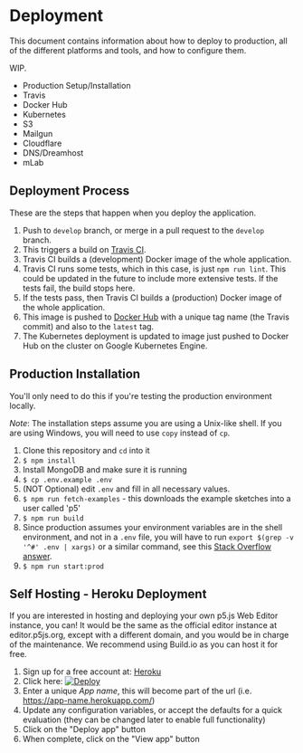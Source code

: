 # Deployment

This document contains information about how to deploy to production, all of the different platforms and tools, and how to configure them.

WIP.
* Production Setup/Installation
* Travis
* Docker Hub
* Kubernetes
* S3
* Mailgun
* Cloudflare
* DNS/Dreamhost
* mLab

## Deployment Process

These are the steps that happen when you deploy the application.

1. Push to `develop` branch, or merge in a pull request to the `develop` branch.
2. This triggers a build on [Travis CI](https://travis-ci.org/processing/p5.js-web-editor).
3. Travis CI builds a (development) Docker image of the whole application.
4. Travis CI runs some tests, which in this case, is just `npm run lint`. This could be updated in the future to include more extensive tests. If the tests fail, the build stops here.
5. If the tests pass, then Travis CI builds a (production) Docker image of the whole application.
6. This image is pushed to [Docker Hub](https://hub.docker.com/r/catarak/p5.js-web-editor/) with a unique tag name (the Travis commit) and also to the `latest` tag.
7. The Kubernetes deployment is updated to image just pushed to Docker Hub on the cluster on Google Kubernetes Engine.

## Production Installation

You'll only need to do this if you're testing the production environment locally.

_Note_: The installation steps assume you are using a Unix-like shell. If you are using Windows, you will need to use `copy` instead of `cp`.

1. Clone this repository and `cd` into it
2. `$ npm install`
3. Install MongoDB and make sure it is running
4. `$ cp .env.example .env`
5. (NOT Optional) edit `.env` and fill in all necessary values.
6. `$ npm run fetch-examples` - this downloads the example sketches into a user called 'p5'
7. `$ npm run build`
8. Since production assumes your environment variables are in the shell environment, and not in a `.env` file, you will have to run `export $(grep -v '^#' .env | xargs)` or a similar command, see this [Stack Overflow answer](https://stackoverflow.com/a/20909045/4086967).
9. `$ npm run start:prod`

## Self Hosting - Heroku Deployment

If you are interested in hosting and deploying your own p5.js Web Editor instance, you can! It would be the same as the official editor instance at editor.p5js.org, except with a different domain, and you would be in charge of the maintenance. We recommend using Build.io as you can host it for free.

1. Sign up for a free account at: [Heroku](https://www.heroku.com/)
2. Click here: [![Deploy](https://www.herokucdn.com/deploy/button.svg)](https://heroku.com/deploy?template=https://github.com/processing/p5.js-web-editor/tree/develop)
3. Enter a unique *App name*, this will become part of the url (i.e. https://app-name.herokuapp.com/)
4. Update any configuration variables, or accept the defaults for a quick evaluation (they can be changed later to enable full functionality)
5. Click on the "Deploy app" button
6. When complete, click on the "View app" button
